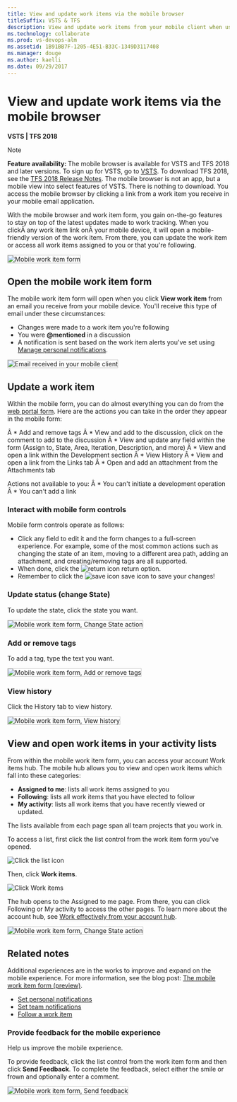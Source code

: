 ```yaml
---
title: View and update work items via the mobile browser  
titleSuffix: VSTS & TFS   
description: View and update work items from your mobile client when using Visual Studio Team Services and Team Foundation Server
ms.technology: collaborate
ms.prod: vs-devops-alm
ms.assetid: 1B91BB7F-1205-4E51-B33C-1349D3117408
ms.manager: douge
ms.author: kaelli
ms.date: 09/29/2017
---    
```


#  View and update work items via the mobile browser   

**VSTS | TFS 2018**

>[!NOTE]  
><b>Feature availability: </b>The mobile browser is available for VSTS and TFS 2018 and later versions. To sign up for VSTS, go to [VSTS](https://www.visualstudio.com/team-services/). To download TFS 2018, see the [TFS 2018 Release Notes](https://www.visualstudio.com/en-us/news/releasenotes/tfs2018-relnotes). The mobile browser is not an app, but a mobile view into select features of VSTS. There is nothing to download. You access the mobile browser by clicking a link from a work item you receive in your mobile email application.      

With the mobile browser and work item form, you gain on-the-go features to stay on top of the latest updates made to work tracking. When you clickÂ any work item link onÂ your mobile device, it will open a mobile-friendly version of the work item. From there, you can update the work item or access all work items assigned to you or that you're following.   
 
<img src="_img/mobile-work-intro-1.png" alt="Mobile work item form" style="border: 1px solid #C3C3C3;" />    

<a id="mobile"></a>
## Open the mobile work item form  

The mobile work item form will open when you click **View work item** from an email you receive from your mobile device. You'll receive this type of email under these circumstances:  

- Changes were made to a work item you're following
- You were **@mentioned** in a discussion
- A notification is sent based on the work item alerts you've set using [Manage personal notifications](../notifications/manage-personal-notifications.md). 

<img src="_img/mobile-work-email-notice.png" alt="Email received in your mobile client" style="border: 1px solid #C3C3C3;" />  


## Update a work item
Within the mobile form, you can do almost everything you can do from the [web portal form](../work/backlogs/add-work-items.md). Here are the actions you can take in the order they appear in the mobile form: 

Â *  Add and remove tags
Â *  View and add to the discussion, click on the comment to add to the discussion
Â *  View and update any field within the form (Assign to, State, Area, Iteration, Description, and more) 
Â *  View and open a link within the Development section 
Â *  View History 
Â *  View and open a link from the Links tab
Â *  Open and add an attachment from the Attachments tab

Actions not available to you: 
Â *  You can't initiate a development operation 
Â *  You can't add a link  


### Interact with mobile form controls  

Mobile form controls operate as follows: 

- Click any field to edit it and the form changes to a full-screen experience. For example, some of the most common actions such as changing the state of an item, moving to a different area path, adding an attachment, and creating/removing tags are all supported. 
- When done, click the ![return icon](_img/mobile-work-return.png) return option. 
- Remember to click the ![save icon](../work/_img/icons/icon-save-wi.png) save icon to save your changes!  

### Update status (change State) 
 
To update the state, click the state you want.  
 
<img src="_img/mobile-work-change-state.png" alt="Mobile work item form, Change State action" style="border: 1px solid #C3C3C3;" />   

### Add or remove tags 

To add a tag, type the text you want.  
 
<img src="_img/mobile-work-add-tags.png" alt="Mobile work item form, Add or remove tags" style="border: 1px solid #C3C3C3;" /> 

### View history
 
Click the History tab to view history. 

<img src="_img/mobile-work-view-history.png" alt="Mobile work item form, View history" style="border: 1px solid #C3C3C3;" /> 

## View and open work items in your activity lists 

From within the mobile work item form, you can access your account Work items hub. The mobile hub allows you to view and open work items which fall into these categories: 
- **Assigned to me**: lists all work items assigned to you 
- **Following**: lists all work items that you have elected to follow 
- **My activity**: lists all work items that you have recently viewed or updated.

The lists available from each page span all team projects that you work in. 

To access a list, first click the list control from the work item form you've opened. 

![Click the list icon](_img/mobile-work-click-list.png) 

Then, click **Work items**. 

![Click Work items](_img/mobile-work-click-work-items.png)

The hub opens to the Assigned to me page. From there, you can click Following or My activity to access the other pages. To learn more about the account hub, see [Work effectively from your account hub](../user-guide/account-home-pages.md). 

<img src="_img/mobile-work-account-work-items-pages.png" alt="Mobile work item form, Change State action" style="border: 1px solid #C3C3C3;" /> 


## Related notes  

Additional experiences are in the works to improve and expand on the mobile experience. For more information, see the blog post: [The mobile work item form (preview)](https://blogs.msdn.microsoft.com/visualstudioalm/2017/01/24/the-mobile-work-item-form/).
  
- [Set personal notifications](../notifications/manage-personal-notifications.md)  
- [Set team notifications](manage-team-notifications.md)  
- [Follow a work item](follow-work-items.md)    


### Provide feedback for the mobile experience  

Help us improve the mobile experience. 

To provide feedback,  click the list control from the work item form and then click **Send Feedback**. To complete the feedback, select either the smile or frown and optionally enter a comment. 

<img src="_img/mobile-work-send-feedback.png" alt="Mobile work item form, Send feedback" style="border: 1px solid #C3C3C3;" /> 

 
